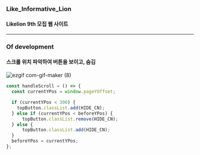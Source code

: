 ### Like_Informative_Lion
#### Likelion 9th 모집 웹 사이트 

---

### Of development

#### 스크롤 위치 파악하여 버튼을 보이고, 숨김

![ezgif com-gif-maker (8)](https://user-images.githubusercontent.com/63100352/109745951-f3b8d200-7c17-11eb-8a5f-4d86d6e6f4c7.gif)


```js
const handleScroll = () => {
  const currentYPos = window.pageYOffset;

  if (currentYPos < 300) {
    topButton.classList.add(HIDE_CN);
  } else if (currentYPos < beforeYPos) {
      topButton.classList.remove(HIDE_CN);
  } else {
      topButton.classList.add(HIDE_CN);
  }
  beforeYPos = currentYPos;
};
```



